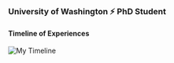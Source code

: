 ### University of Washington ⚡ PhD Student

#### Timeline of Experiences
![My Timeline](https://raw.githubusercontent.com/TragerJoswig-Jones/TragerJoswig-Jones/main/images/gantt_2021-06-21.svg)
<!--
**TragerJoswig-Jones/TragerJoswig-Jones** is a ✨ _special_ ✨ repository because its `README.md` (this file) appears on your GitHub profile.

Here are some ideas to get you started:

- 🔭 I’m currently working on ...
- 🌱 I’m currently learning ...
- 👯 I’m looking to collaborate on ...
- 🤔 I’m looking for help with ...
- 💬 Ask me about ...
- 📫 How to reach me: ...
- 😄 Pronouns: ...
- ⚡ Fun fact: ...
-->
